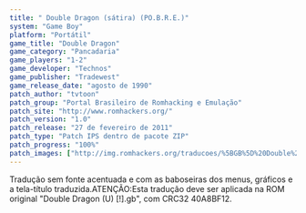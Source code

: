 ```yaml
---
title: " Double Dragon (sátira) (PO.B.R.E.)"
system: "Game Boy"
platform: "Portátil"
game_title: "Double Dragon"
game_category: "Pancadaria"
game_players: "1-2"
game_developer: "Technos"
game_publisher: "Tradewest"
game_release_date: "agosto de 1990"
patch_author: "tvtoon"
patch_group: "Portal Brasileiro de Romhacking e Emulação"
patch_site: "http://www.romhackers.org/"
patch_version: "1.0"
patch_release: "27 de fevereiro de 2011"
patch_type: "Patch IPS dentro de pacote ZIP"
patch_progress: "100%"
patch_images: ["http://img.romhackers.org/traducoes/%5BGB%5D%20Double%20Dragon%20-%20Po.B.R.E.%20-%201.png","http://img.romhackers.org/traducoes/%5BGB%5D%20Double%20Dragon%20-%20Po.B.R.E.%20-%202.png","http://img.romhackers.org/traducoes/%5BGB%5D%20Double%20Dragon%20-%20Po.B.R.E.%20-%203.png"]
---
```

Tradução sem fonte acentuada e com as baboseiras dos menus, gráficos e a tela-título traduzida.ATENÇÃO:Esta tradução deve ser aplicada na ROM original "Double Dragon (U) [!].gb", com CRC32 40A8BF12.